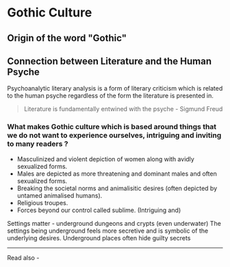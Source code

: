 # Gothic Culture
## Origin of the word "Gothic"


## Connection between Literature and the Human Psyche

Psychoanalytic literary analysis is a form of literary criticism which is related to the human psyche regardless of the form the literature is presented in.

> Literature is fundamentally entwined with the psyche
\- Sigmund Freud





### What makes Gothic culture which is based around things that we do not want to experience ourselves, intriguing and inviting to many readers ?

- Masculinized and violent depiction of women along with avidly sexualized forms.
- Males are depicted as more threatening and dominant males and often sexualized forms.
- Breaking the societal norms and animalisitic desires (often depicted by untamed animalised humans).
- Religious troupes.
- Forces beyond our control called sublime. (Intriguing and)

Settings matter - underground dungeons and crypts (even underwater)
The settings being underground feels more secretive and is symbolic of the underlying desires.
Underground places often hide guilty secrets






---
Read also - 